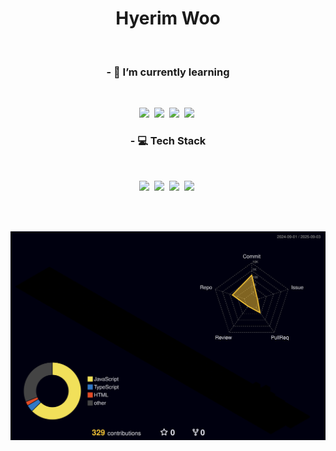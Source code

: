 <div align="center">
<h1> Hyerim Woo </h1>
</br>
</div>

<h3 align="center">
- 🌱 I’m currently learning 
</h3>
</br>
<p align ="center">
<img src="https://img.shields.io/badge/react-61DAFB?style=flat-square&logo=react&logoColor=white"/></a>&nbsp
<img src="https://img.shields.io/badge/git-F05032?style=flat-square&logo=git&logoColor=white"/></a>&nbsp
<img src="https://img.shields.io/badge/javascript-F7DF1E?style=flat-square&logo=JavaScript&logoColor=white"/></a>&nbsp
<img src="https://img.shields.io/badge/typescript-3178C6?style=flat-square&logo=typescript&logoColor=white"/></a>&nbsp
</p>

<h3 align="center">
- 💻 Tech Stack
</h3>
</br>
<p align="center">
<img src="https://img.shields.io/badge/typescript-3178C6?style=flat-square&logo=typescript&logoColor=white"/></a>&nbsp
<img src="https://img.shields.io/badge/javascript-F7DF1E?style=flat-square&logo=JavaScript&logoColor=white"/></a>&nbsp
<img src="https://img.shields.io/badge/css-663399?style=flat-square&logo=css&logoColor=white"/></a>&nbsp
<img src="https://img.shields.io/badge/html5-E34F26?style=flat-square&logo=html5&logoColor=white"/></a>&nbsp
</p>
</br>
</br>

![](./profile-3d-contrib/profile-night-rainbow.svg)
<!--
**rimi-w/rimi-w** is a ✨ _special_ ✨ repository because its `README.md` (this file) appears on your GitHub profile.

Here are some ideas to get you started:

- 🔭 I’m currently working on ...
- 🌱 I’m currently learning ...
- 👯 I’m looking to collaborate on ...
- 🤔 I’m looking for help with ...
- 💬 Ask me about ...
- 📫 How to reach me: ...
- 😄 Pronouns: ...
- ⚡ Fun fact: ...
-->
